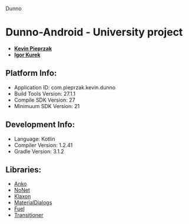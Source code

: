 Dunno
# Dunno-Android - University project

* [**Kevin Pieprzak**](https://github.com/KevinHomeAlone)
* [**Igor Kurek**](https://github.com/ikurek)

## Platform Info:
* Application ID: com.pieprzak.kevin.dunno
* Build Tools Version: 27.1.1
* Compile SDK Version: 27
* Minimuum SDK Version: 21

## Development Info:
* Language: Kotlin
* Compiler Version: 1.2.41
* Gradle Version: 3.1.2


## Libraries:
* [Anko](https://github.com/Kotlin/anko)
* [NoNet](https://github.com/keiferstone/nonet)
* [Klaxon](https://github.com/cbeust/klaxon)
* [MaterialDialogs](https://github.com/afollestad/material-dialogs)
* [Fuel](https://github.com/kittinunf/Fuel)
* [Transitioner](https://github.com/dev-labs-bg/transitioner)